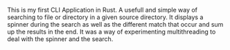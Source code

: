 This is my first CLI Application in Rust. A usefull and simple way of searching to file or directory in a given source directory. It displays a spinner during the search as well as the different match that occur and sum up the results in the end. It was a way of experimenting multithreading to deal with the spinner and the search.
